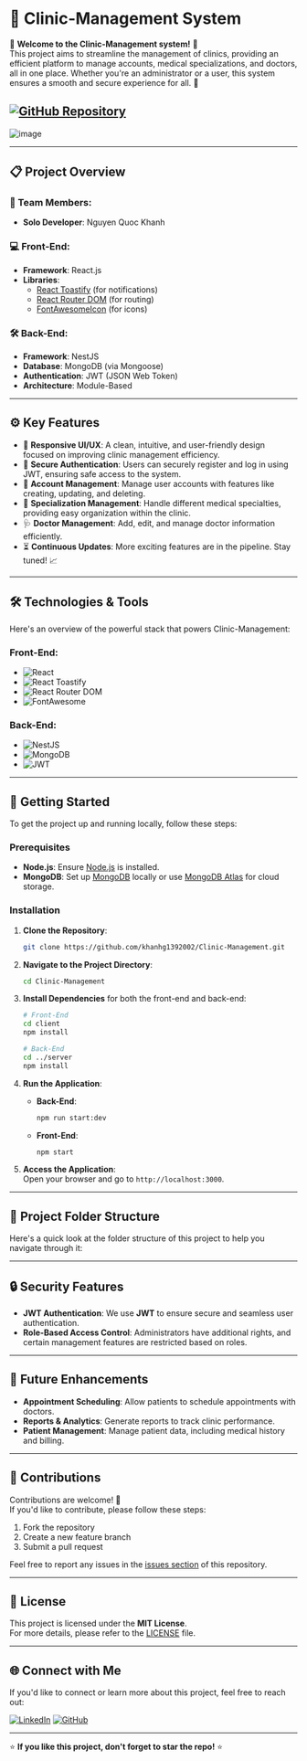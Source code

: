 # 🏥 Clinic-Management System

🌟 **Welcome to the Clinic-Management system!** 🌟  
This project aims to streamline the management of clinics, providing an efficient platform to manage accounts, medical specializations, and doctors, all in one place. Whether you're an administrator or a user, this system ensures a smooth and secure experience for all. 🚀

[![GitHub Repository](https://img.shields.io/badge/GitHub-Repository-blue?style=for-the-badge&logo=github)](https://github.com/khanhg1392002/Clinic-Management)
---

![image](https://github.com/user-attachments/assets/75874f2d-0664-43f9-a7de-da5ba058e839)

---

## 📋 Project Overview

### 👤 Team Members: 
- **Solo Developer**: Nguyen Quoc Khanh

### 💻 Front-End:
- **Framework**: React.js  
- **Libraries**:
  - [React Toastify](https://github.com/fkhadra/react-toastify) (for notifications)
  - [React Router DOM](https://reactrouter.com/) (for routing)
  - [FontAwesomeIcon](https://fontawesome.com/) (for icons)

### 🛠 Back-End:
- **Framework**: NestJS
- **Database**: MongoDB (via Mongoose)
- **Authentication**: JWT (JSON Web Token)
- **Architecture**: Module-Based

---

## ⚙️ Key Features

- 🎨 **Responsive UI/UX**: A clean, intuitive, and user-friendly design focused on improving clinic management efficiency.
- 🔐 **Secure Authentication**: Users can securely register and log in using JWT, ensuring safe access to the system.
- 👥 **Account Management**: Manage user accounts with features like creating, updating, and deleting.
- 🏥 **Specialization Management**: Handle different medical specialties, providing easy organization within the clinic.
- 🩺 **Doctor Management**: Add, edit, and manage doctor information efficiently.
- ⏳ **Continuous Updates**: More exciting features are in the pipeline. Stay tuned! 📈

---

## 🛠️ Technologies & Tools

Here's an overview of the powerful stack that powers Clinic-Management:

### Front-End:
- ![React](https://img.shields.io/badge/-React-61DAFB?logo=react&logoColor=white&style=for-the-badge)  
- ![React Toastify](https://img.shields.io/badge/-React_Toastify-9C27B0?logo=react&logoColor=white&style=for-the-badge)  
- ![React Router DOM](https://img.shields.io/badge/-React_Router_DOM-CA4245?logo=react-router&logoColor=white&style=for-the-badge)  
- ![FontAwesome](https://img.shields.io/badge/-FontAwesome-339933?logo=font-awesome&logoColor=white&style=for-the-badge)

### Back-End:
- ![NestJS](https://img.shields.io/badge/-NestJS-E0234E?logo=nestjs&logoColor=white&style=for-the-badge)  
- ![MongoDB](https://img.shields.io/badge/-MongoDB-47A248?logo=mongodb&logoColor=white&style=for-the-badge)  
- ![JWT](https://img.shields.io/badge/-JWT-000000?logo=jsonwebtokens&logoColor=white&style=for-the-badge)

---

## 🚀 Getting Started

To get the project up and running locally, follow these steps:

### Prerequisites

- **Node.js**: Ensure [Node.js](https://nodejs.org/) is installed.
- **MongoDB**: Set up [MongoDB](https://www.mongodb.com/) locally or use [MongoDB Atlas](https://www.mongodb.com/cloud/atlas) for cloud storage.

### Installation

1. **Clone the Repository**:
    ```bash
    git clone https://github.com/khanhg1392002/Clinic-Management.git
    ```

2. **Navigate to the Project Directory**:
    ```bash
    cd Clinic-Management
    ```

3. **Install Dependencies** for both the front-end and back-end:
    ```bash
    # Front-End
    cd client
    npm install

    # Back-End
    cd ../server
    npm install
    ```

4. **Run the Application**:

    - **Back-End**:
      ```bash
      npm run start:dev
      ```

    - **Front-End**:
      ```bash
      npm start
      ```

5. **Access the Application**:  
   Open your browser and go to `http://localhost:3000`.

---

## 📂 Project Folder Structure

Here's a quick look at the folder structure of this project to help you navigate through it:


---

## 🔒 Security Features

- **JWT Authentication**: We use **JWT** to ensure secure and seamless user authentication.
- **Role-Based Access Control**: Administrators have additional rights, and certain management features are restricted based on roles.

---

## 🌱 Future Enhancements

- **Appointment Scheduling**: Allow patients to schedule appointments with doctors.
- **Reports & Analytics**: Generate reports to track clinic performance.
- **Patient Management**: Manage patient data, including medical history and billing.

---

## 🤝 Contributions

Contributions are welcome! 🎉  
If you'd like to contribute, please follow these steps:

1. Fork the repository
2. Create a new feature branch
3. Submit a pull request

Feel free to report any issues in the [issues section](https://github.com/khanhg1392002/Clinic-Management/issues) of this repository.

---

## 📝 License

This project is licensed under the **MIT License**.  
For more details, please refer to the [LICENSE](./LICENSE) file.

---

## 🌐 Connect with Me

If you'd like to connect or learn more about this project, feel free to reach out:

[![LinkedIn](https://img.shields.io/badge/-LinkedIn-0A66C2?logo=linkedin&logoColor=white&style=for-the-badge)](https://www.linkedin.com/in/nguyenquockhanh)
[![GitHub](https://img.shields.io/badge/-GitHub-181717?logo=github&logoColor=white&style=for-the-badge)](https://github.com/khanhg1392002)

---

⭐️ **If you like this project, don't forget to star the repo!** ⭐️
